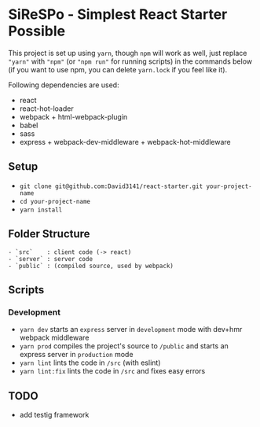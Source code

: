 # SiReSPo - Simplest React Starter Possible

This project is set up using `yarn`, though `npm` will work as well, just replace
`"yarn"` with `"npm"` (or `"npm run"` for running scripts) in the commands below (if you want to use npm, you can delete `yarn.lock` if you feel like it).

Following dependencies are used:

- react
- react-hot-loader
- webpack + html-webpack-plugin
- babel
- sass
- express + webpack-dev-middleware + webpack-hot-middleware

## Setup
- `git clone git@github.com:David3141/react-starter.git your-project-name`
- `cd your-project-name`
- `yarn install`

## Folder Structure
```
- `src`    : client code (-> react)
- `server` : server code
- `public` : (compiled source, used by webpack)
```
## Scripts
### Development
- `yarn dev` starts an `express` server in `development` mode with dev+hmr webpack middleware
- `yarn prod` compiles the project's source to `/public` and starts an express server in `production` mode
- `yarn lint` lints the code in `/src` (with eslint)
- `yarn lint:fix` lints the code in `/src` and fixes easy errors

## TODO
- add testig framework
